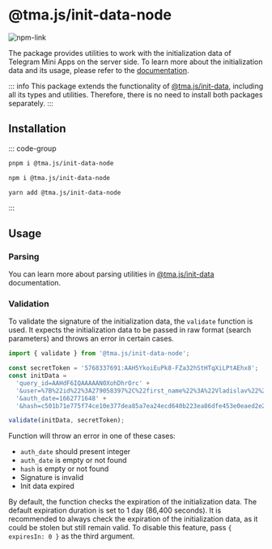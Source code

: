 # @tma.js/init-data-node

[npm-link]: https://npmjs.com/package/@tma.js/init-data-node

[npm-shield]: https://img.shields.io/npm/v/@tma.js/init-data-node?logo=npm

![[npm-link]][npm-shield]

The package provides utilities to work with the initialization data of Telegram Mini Apps on the
server side. To learn more about the initialization data and its usage, please refer to
the [documentation](../../launch-parameters/common-information.md).

::: info
This package extends the functionality of [@tma.js/init-data](tma-js-init-data/about.md), including all
its types and utilities. Therefore, there is no need to install both packages separately.
:::

## Installation

::: code-group
```bash [pnpm]
pnpm i @tma.js/init-data-node
```

```bash [npm]
npm i @tma.js/init-data-node
```

```bash [yarn]
yarn add @tma.js/init-data-node
```
:::

## Usage

### Parsing

You can learn more about parsing utilities in [@tma.js/init-data](tma-js-init-data/about.md#parsing)
documentation.

### Validation

To validate the signature of the initialization data, the `validate` function is used. It expects
the initialization data to be passed in raw format (search parameters) and throws an error in
certain cases.

```typescript
import { validate } from '@tma.js/init-data-node';

const secretToken = '5768337691:AAH5YkoiEuPk8-FZa32hStHTqXiLPtAEhx8';
const initData =
  'query_id=AAHdF6IQAAAAAN0XohDhrOrc' +
  '&user=%7B%22id%22%3A279058397%2C%22first_name%22%3A%22Vladislav%22%2C%22last_name%22%3A%22Kibenko%22%2C%22username%22%3A%22vdkfrost%22%2C%22language_code%22%3A%22ru%22%2C%22is_premium%22%3Atrue%7D' +
  '&auth_date=1662771648' +
  '&hash=c501b71e775f74ce10e377dea85a7ea24ecd640b223ea86dfe453e0eaed2e2b2';

validate(initData, secretToken);
```

Function will throw an error in one of these cases:

- `auth_date` should present integer
- `auth_date` is empty or not found
- `hash` is empty or not found
- Signature is invalid
- Init data expired

By default, the function checks the expiration of the initialization data. The default expiration
duration is set to 1 day (86,400 seconds). It is recommended to always check the expiration of the
initialization data, as it could be stolen but still remain valid. To disable this feature,
pass `{ expiresIn: 0 }` as the third argument.
